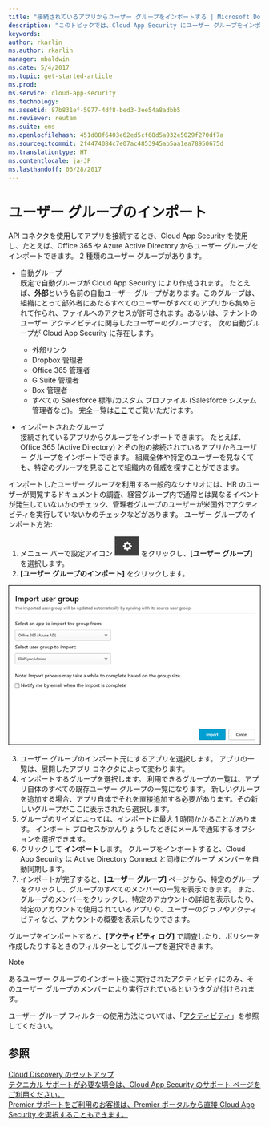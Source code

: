 ```yaml
---
title: "接続されているアプリからユーザー グループをインポートする | Microsoft Docs"
description: "このトピックでは、Cloud App Security にユーザー グループをインポートする方法について説明します。"
keywords: 
author: rkarlin
ms.author: rkarlin
manager: mbaldwin
ms.date: 5/4/2017
ms.topic: get-started-article
ms.prod: 
ms.service: cloud-app-security
ms.technology: 
ms.assetid: 87b831ef-5977-4df8-bed3-3ee54a8adbb5
ms.reviewer: reutam
ms.suite: ems
ms.openlocfilehash: 451d88f6403e62ed5cf68d5a932e5029f270df7a
ms.sourcegitcommit: 2f4474084c7e07ac4853945ab5aa1ea78950675d
ms.translationtype: HT
ms.contentlocale: ja-JP
ms.lasthandoff: 06/28/2017
---
```

# <a name="import-user-groups"></a>ユーザー グループのインポート

API コネクタを使用してアプリを接続するとき、Cloud App Security を使用し、たとえば、Office 365 や Azure Active Directory からユーザー グループをインポートできます。
2 種類のユーザー グループがあります。 
- 自動グループ </br>既定で自動グループが Cloud App Security により作成されます。 たとえば、**外部**という名前の自動ユーザー グループがあります。このグループは、組織にとって部外者にあたるすべてのユーザーがすべてのアプリから集められて作られ、ファイルへのアクセスが許可されます。あるいは、テナントのユーザー アクティビティに関与したユーザーのグループです。
 次の自動グループが Cloud App Security に存在します。
  - 外部リンク
  - Dropbox 管理者
  - Office 365 管理者
  - G Suite 管理者
  - Box 管理者
  - すべての Salesforce 標準/カスタム プロファイル (Salesforce システム管理者など)。 完全一覧は[ここ](https://help.salesforce.com/articleView?id=standard_profiles.htm&language=en&type=0)でご覧いただけます。

- インポートされたグループ</br>接続されているアプリからグループをインポートできます。 たとえば、Office 365 (Active Directory) とその他の接続されているアプリからユーザー グループをインポートできます。 組織全体や特定のユーザーを見なくても、特定のグループを見ることで組織内の脅威を探すことができます。 

インポートしたユーザー グループを利用する一般的なシナリオには、HR のユーザーが閲覧するドキュメントの調査、経営グループ内で通常とは異なるイベントが発生していないかのチェック、管理者グループのユーザーが米国外でアクティビティを実行していないかのチェックなどがあります。 ユーザー グループのインポート方法:

1. メニュー バーで設定アイコン ![設定アイコン](./media/settings-icon.png "設定アイコン") をクリックし、**[ユーザー グループ]** を選択します。
2. **[ユーザー グループのインポート]** をクリックします。

  ![ユーザー グループのインポート](./media/user-groups-add.png)

3. ユーザー グループのインポート元にするアプリを選択します。 アプリの一覧は、展開したアプリ コネクタによって変わります。
4. インポートするグループを選択します。 利用できるグループの一覧は、アプリ自体のすべての既存ユーザー グループの一覧になります。 新しいグループを追加する場合、アプリ自体でそれを直接追加する必要があります。その新しいグループがここに表示されたら選択します。
4. グループのサイズによっては、インポートに最大 1 時間かかることがあります。 インポート プロセスがかんりょうしたときにメールで通知するオプションを選択できます。
5. クリックして **インポート**します。 グループをインポートすると、Cloud App Security は Active Directory Connect と同様にグループ メンバーを自動同期します。
7. インポートが完了すると、**[ユーザー グループ]** ページから、特定のグループをクリックし、グループのすべてのメンバーの一覧を表示できます。 また、グループのメンバーをクリックし、特定のアカウントの詳細を表示したり、特定のアカウントで使用されているアプリや、ユーザーのグラフやアクティビティなど、アカウントの概要を表示したりできます。

グループをインポートすると、**[アクティビティ ログ]** で調査したり、ポリシーを作成したりするときのフィルターとしてグループを選択できます。 

> [!NOTE]
> あるユーザー グループのインポート後に実行されたアクティビティにのみ、そのユーザー グループのメンバーにより実行されているというタグが付けられます。

ユーザー グループ フィルターの使用方法については、「[アクティビティ](activity-filters.md)」を参照してください。


    
## <a name="see-also"></a>参照  
[Cloud Discovery のセットアップ](set-up-cloud-discovery.md)   
[テクニカル サポートが必要な場合は、Cloud App Security のサポート ページをご利用ください。](http://support.microsoft.com/oas/default.aspx?prid=16031)   
[Premier サポートをご利用のお客様は、Premier ポータルから直接 Cloud App Security を選択することもできます。](https://premier.microsoft.com/)  
  
  